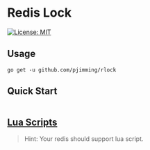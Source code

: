 # Redis Lock

[![License: MIT](https://img.shields.io/badge/License-MIT-yellow.svg)](https://opensource.org/licenses/MIT)

## Usage
```shell
go get -u github.com/pjimming/rlock
```

## Quick Start

```go

```

## [Lua Scripts](./lua.md)
> Hint: Your redis should support lua script.